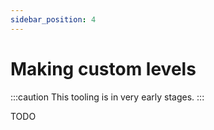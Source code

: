 ```yaml
---
sidebar_position: 4
---
```


# Making custom levels

:::caution
This tooling is in very early stages.
:::

TODO
